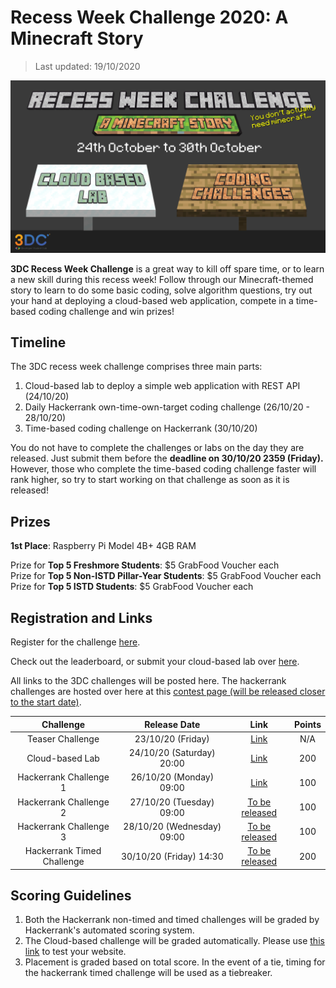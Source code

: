 # Recess Week Challenge 2020: A Minecraft Story
> Last updated: 19/10/2020

![Insert Banner Image Here](imgs/recess.png)

**3DC Recess Week Challenge** is a great way to kill off spare time, or to learn a new skill during this recess week! Follow through our Minecraft-themed story to learn to do some basic coding, solve algorithm questions, try out your hand at deploying a cloud-based web application, compete in a time-based coding challenge and win prizes!

## Timeline

The 3DC recess week challenge comprises three main parts:

1. Cloud-based lab to deploy a simple web application with REST API (24/10/20)
2. Daily Hackerrank own-time-own-target coding challenge (26/10/20 - 28/10/20)
3. Time-based coding challenge on Hackerrank (30/10/20)

You do not have to complete the challenges or labs on the day they are released.  Just submit them before the **deadline on 30/10/20 2359 (Friday).** However, those who complete the time-based coding challenge faster will rank higher, so try to start working on that challenge as soon as it is released!

## Prizes

**1st Place**: Raspberry Pi Model 4B+ 4GB RAM

Prize for **Top 5 Freshmore Students**: $5 GrabFood Voucher each    
Prize for **Top 5 Non-ISTD Pillar-Year Students**: $5 GrabFood Voucher each     
Prize for **Top 5 ISTD Students**: $5 GrabFood Voucher each 


## Registration and Links

Register for the challenge [here](https://forms.office.com/Pages/ResponsePage.aspx?id=drd2NJDpck-5UGJImDFiPT7laIF8QHhDuji50dJ_xY1UQzNHRzNSRTFBMzBISkw4VUdIWE81TjFSSC4u).

Check out the leaderboard, or submit your cloud-based lab over [here](https://3dc-recess-week-web.azurewebsites.net/Leaderboard).

All links to the 3DC challenges will be posted here. The hackerrank challenges are hosted over here at this [contest page (will be released closer to the start date)](#).

| Challenge | Release Date | Link | Points |
| :---: | :---: | :---: | :---: |
| Teaser Challenge | 23/10/20 (Friday) | [Link](https://www.hackerrank.com/3dc-recess-week-minecraft-teaser) | N/A |
| Cloud-based Lab  | 24/10/20 (Saturday) 20:00 | [Link](./Recess_Week_Challenge_Stuff/cloud_based_lab.md) | 200 |
| Hackerrank Challenge 1  | 26/10/20 (Monday) 09:00 | [Link](https://www.hackerrank.com/3dcrecessweek) | 100 |
| Hackerrank Challenge 2  | 27/10/20 (Tuesday) 09:00 | [To be released](#) | 100 |
| Hackerrank Challenge 3  | 28/10/20 (Wednesday) 09:00 | [To be released](#) | 100 |
| Hackerrank Timed Challenge | 30/10/20 (Friday) 14:30 | [To be released](#) | 200 |

## Scoring Guidelines

1. Both the Hackerrank non-timed and timed challenges will be graded by Hackerrank's automated scoring system.
2. The Cloud-based challenge will be graded automatically. Please use [this link](https://3dc-recess-week-web.azurewebsites.net/) to test your website.
3. Placement is graded based on total score. In the event of a tie, timing for the hackerrank timed challenge will be used as a tiebreaker.